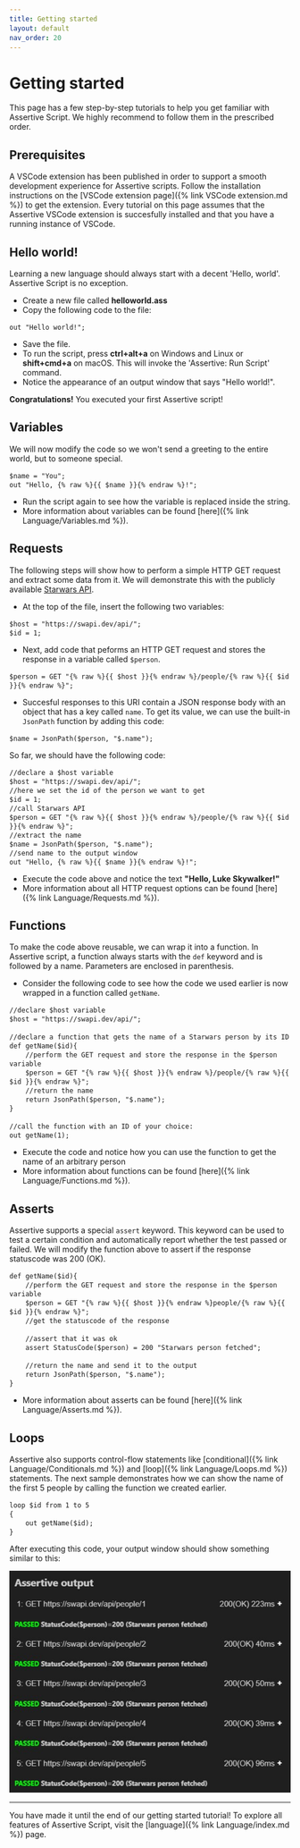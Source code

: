 ```yaml
---
title: Getting started
layout: default
nav_order: 20
---
```


# Getting started
This page has a few step-by-step tutorials to help you get familiar with Assertive Script. We highly recommend to follow them in the prescribed order.

## Prerequisites
A VSCode extension has been published in order to support a smooth development experience for Assertive scripts. 
Follow the installation instructions on the [VSCode extension page]({% link VSCode extension.md %}) to get the extension.
Every tutorial on this page assumes that the Assertive VSCode extension is succesfully installed and that you have a running instance of VSCode.

## Hello world!
Learning a new language should always start with a decent 'Hello, world'. Assertive Script is no exception. 
- Create a new file called **helloworld.ass**
- Copy the following code to the file:
```assertive
out "Hello world!";
```
- Save the file.
- To run the script, press **ctrl+alt+a** on Windows and Linux or **shift+cmd+a** on macOS. This will invoke the 'Assertive: Run Script' command.
- Notice the appearance of an output window that says "Hello world!".

**Congratulations!** You executed your first Assertive script!

## Variables
We will now modify the code so we won't send a greeting to the entire world, but to someone special.
```assertive
$name = "You";
out "Hello, {% raw %}{{ $name }}{% endraw %}!";
```
- Run the script again to see how the variable is replaced inside the string.
- More information about variables can be found [here]({% link Language/Variables.md %}).

## Requests
The following steps will show how to perform a simple HTTP GET request and extract some data from it.
We will demonstrate this with the publicly available [Starwars API](https://swapi.dev). 
- At the top of the file, insert the following two variables:
```assertive
$host = "https://swapi.dev/api/";
$id = 1;
```
- Next, add code that peforms an HTTP GET request and stores the response in a variable called `$person`.
```assertive
$person = GET "{% raw %}{{ $host }}{% endraw %}/people/{% raw %}{{ $id }}{% endraw %}";
```
- Succesful responses to this URI contain a JSON response body with an object that has a key called `name`. To get its value, we can use the built-in `JsonPath` function by adding this code:
```assertive
$name = JsonPath($person, "$.name");
```
So far, we should have the following code:
```assertive
//declare a $host variable
$host = "https://swapi.dev/api/";
//here we set the id of the person we want to get
$id = 1;
//call Starwars API
$person = GET "{% raw %}{{ $host }}{% endraw %}/people/{% raw %}{{ $id }}{% endraw %}";
//extract the name
$name = JsonPath($person, "$.name");
//send name to the output window
out "Hello, {% raw %}{{ $name }}{% endraw %}!";
```
- Execute the code above and notice  the text **"Hello, Luke Skywalker!"**
- More information about all HTTP request options can be found [here]({% link Language/Requests.md %}).

## Functions
To make the code above reusable, we can wrap it into a function. In Assertive script, a function always starts with the `def` keyword and is followed by a name. Parameters are enclosed in parenthesis.
- Consider the following code to see how the code we used earlier is now wrapped in a function called `getName`.

```assertive
//declare $host variable
$host = "https://swapi.dev/api/";

//declare a function that gets the name of a Starwars person by its ID
def getName($id){
    //perform the GET request and store the response in the $person variable
    $person = GET "{% raw %}{{ $host }}{% endraw %}/people/{% raw %}{{ $id }}{% endraw %}";
    //return the name
    return JsonPath($person, "$.name"); 
}

//call the function with an ID of your choice:
out getName(1);
```
- Execute the code and notice how you can use the function to get the name of an arbitrary person
- More information about functions can be found [here]({% link Language/Functions.md %}).

## Asserts
Assertive supports a special `assert` keyword. This keyword can be used to test a certain condition and automatically report whether the test passed or failed. We will modify the function above to assert if the response statuscode was 200 (OK).
```assertive
def getName($id){
    //perform the GET request and store the response in the $person variable
    $person = GET "{% raw %}{{ $host }}{% endraw %}people/{% raw %}{{ $id }}{% endraw %}";
    //get the statuscode of the response
    
    //assert that it was ok
    assert StatusCode($person) = 200 "Starwars person fetched";

    //return the name and send it to the output
    return JsonPath($person, "$.name"); 
}
```
- More information about asserts can be found [here]({% link Language/Asserts.md %}).

## Loops
Assertive also supports control-flow statements like [conditional]({% link Language/Conditionals.md %}) and [loop]({% link Language/Loops.md %}) statements.
The next sample demonstrates how we can show the name of the first 5 people by calling the function we created earlier.
```assertive
loop $id from 1 to 5
{
    out getName($id);
}
```
After executing this code, your output window should show something similar to this:

![](/assets/img/getting-started.jpeg)

---
You have made it until the end of our getting started tutorial! To explore all features of Assertive Script, visit the [language]({% link Language/index.md %}) page.

